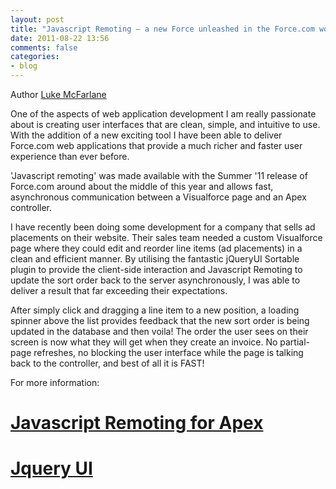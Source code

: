 ```yaml
---
layout: post
title: "Javascript Remoting – a new Force unleashed in the Force.com world!"
date: 2011-08-22 13:56
comments: false
categories: 
- blog
---
```


Author [Luke McFarlane](http://trineo.co.nz/crew.html#lm)

One of the aspects of web application development I am really passionate about is creating user interfaces that are clean, simple, and intuitive to use. With the addition of a new exciting tool I have been able to deliver Force.com web applications that provide a much richer and faster user experience than ever before.

'Javascript remoting' was made available with the Summer '11 release of Force.com around about the middle of this year and allows fast, asynchronous communication between a Visualforce page and an Apex controller.

I have recently been doing some development for a company that sells ad placements on their website. Their sales team needed a custom Visualforce page where they could edit and reorder line items (ad placements) in a clean and efficient manner. By utilising the fantastic jQueryUI Sortable plugin to provide the client-side interaction and Javascript Remoting to update the sort order back to the server asynchronously, I was able to deliver a result that far exceeding their expectations.

After simply click and dragging a line item to a new position, a loading spinner above the list provides feedback that the new sort order is being updated in the database and then voila! The order the user sees on their screen is now what they will get when they create an invoice. No partial-page refreshes, no blocking the user interface while the page is talking back to the controller, and best of all it is FAST!

For more information:

# [Javascript Remoting for Apex](http://developer.force.com/releases/release/Summer11/JavaScript+Remoting+for+Apex)
# [Jquery UI](http://jqueryui.com/)


